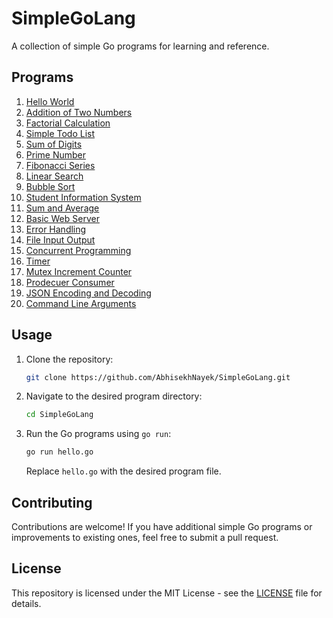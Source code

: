 # SimpleGoLang

A collection of simple Go programs for learning and reference.

## Programs
1. [Hello World](Hello.go)
2. [Addition of Two Numbers](AdditionTwoNumbers.go)
3. [Factorial Calculation](Factorial.go)
4. [Simple Todo List](ToDoList.go)
5. [Sum of Digits](SumOfDigits.go)
6. [Prime Number](PrimeNumber.go)
7. [Fibonacci Series](Fibonacci.go)
8. [Linear Search](LinearSearch.go)
9. [Bubble Sort](BubbleSort.go)
10. [Student Information System](StudentInfoSystem.go)
11. [Sum and Average](SumAndAverage.go)
12. [Basic Web Server](Server.go)
13. [Error Handling](ErrorHandling.go)
14. [File Input Output](FileIO.go)
15. [Concurrent Programming](ConcurrentProgramming.go)
16. [Timer](Timer.go)
17. [Mutex Increment Counter](MutexIncrementCounter.go)
18. [Prodecuer Consumer](ProdecuerConsumer.go)
19. [JSON Encoding and Decoding](JSONEncodingDecoding.go)
20. [Command Line Arguments](CLA.go)
        
## Usage

1. Clone the repository:

   ```bash
   git clone https://github.com/AbhisekhNayek/SimpleGoLang.git
   ```

2. Navigate to the desired program directory:

   ```bash
   cd SimpleGoLang
   ```

3. Run the Go programs using `go run`:

   ```bash
   go run hello.go
   ```

   Replace `hello.go` with the desired program file.

## Contributing

Contributions are welcome! If you have additional simple Go programs or improvements to existing ones, feel free to submit a pull request.

## License

This repository is licensed under the MIT License - see the [LICENSE](LICENSE) file for details.
